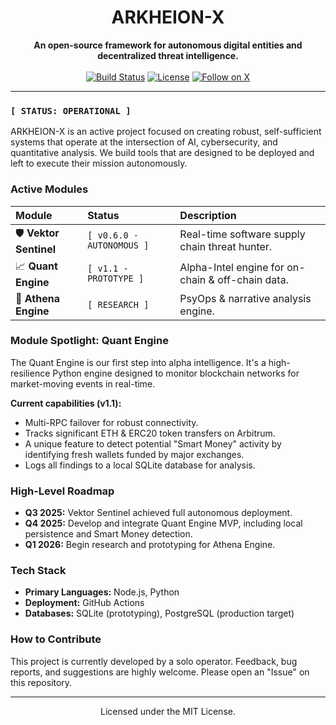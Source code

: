 <p align="center">
  </p>

<h1 align="center">ARKHEION-X</h1>

<p align="center">
  <strong>An open-source framework for autonomous digital entities and decentralized threat intelligence.</strong>
  <br/><br/>
  <a href="https://github.com/Yudis-bit/Arkheion-X/actions/workflows/sentinel_patrol.yml"><img src="https://img.shields.io/github/actions/workflow/status/Yudis-bit/Arkheion-X/sentinel_patrol.yml?style=for-the-badge&logo=githubactions&logoColor=white&label=Build" alt="Build Status"></a>
   <a href="https://github.com/Yudis-bit/Arkheion-X/blob/master/LICENSE"><img src="https://img.shields.io/github/license/Yudis-bit/Arkheion-X?style=for-the-badge&color=blue" alt="License"></a>
  <a href="https://twitter.com/ArkheionX"><img src="https://img.shields.io/twitter/follow/arkheionx?style=for-the-badge&logo=x" alt="Follow on X"></a>
</p>

---

### `[ STATUS: OPERATIONAL ]`

ARKHEION-X is an active project focused on creating robust, self-sufficient systems that operate at the intersection of AI, cybersecurity, and quantitative analysis. We build tools that are designed to be deployed and left to execute their mission autonomously.

### Active Modules

| Module | Status | Description |
| :--- | :--- | :--- |
| 🛡️ **Vektor Sentinel** | `[ v0.6.0 - AUTONOMOUS ]` | Real-time software supply chain threat hunter. |
| 📈 **Quant Engine** | `[ v1.1 - PROTOTYPE ]` | Alpha-Intel engine for on-chain & off-chain data. |
| 🧠 **Athena Engine** | `[ RESEARCH ]` | PsyOps & narrative analysis engine. |

### Module Spotlight: Quant Engine
The Quant Engine is our first step into alpha intelligence. It's a high-resilience Python engine designed to monitor blockchain networks for market-moving events in real-time.

**Current capabilities (v1.1):**
-   Multi-RPC failover for robust connectivity.
-   Tracks significant ETH & ERC20 token transfers on Arbitrum.
-   A unique feature to detect potential "Smart Money" activity by identifying fresh wallets funded by major exchanges.
-   Logs all findings to a local SQLite database for analysis.

### High-Level Roadmap

* **Q3 2025:** Vektor Sentinel achieved full autonomous deployment.
* **Q4 2025:** Develop and integrate Quant Engine MVP, including local persistence and Smart Money detection.
* **Q1 2026:** Begin research and prototyping for Athena Engine.

### Tech Stack
- **Primary Languages:** Node.js, Python
- **Deployment:** GitHub Actions
- **Databases:** SQLite (prototyping), PostgreSQL (production target)

### How to Contribute
This project is currently developed by a solo operator. Feedback, bug reports, and suggestions are highly welcome. Please open an "Issue" on this repository.

---

<p align="center">Licensed under the MIT License.</p>
